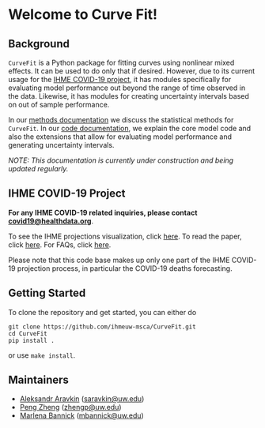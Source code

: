 # Welcome to Curve Fit!

## Background

`CurveFit` is a Python package for fitting curves using nonlinear mixed effects. It can be used to do only that if desired.
However, due to its current usage for the [IHME COVID-19 project](https://covid19.healthdata.org/united-states-of-america),
 it has modules specifically for evaluating model performance out beyond the range of time observed in the data.
 Likewise, it has modules for creating uncertainty intervals based on out of sample performance.

In our [methods documentation](methods.md) we discuss the statistical methods for `CurveFit`.
In our [code documentation](code.md), we explain the core model code and also the extensions that allow for 
evaluating model performance and generating uncertainty intervals.

*NOTE: This documentation is currently under construction and being updated regularly.*

## IHME COVID-19 Project

**For any IHME COVID-19 related inquiries, please contact
 [covid19@healthdata.org](mailto:covid19@healthdata.org)**.
 
To see the IHME projections visualization, click [here](https://covid19.healthdata.org/united-states-of-america).
To read the paper, click [here](https://www.medrxiv.org/content/10.1101/2020.03.27.20043752v1). For 
FAQs, click [here](http://www.healthdata.org/covid/faqs).

Please note that this code base makes up only one part of the IHME COVID-19 projection process, in particular the
 COVID-19 deaths forecasting.

## Getting Started

To clone the repository and get
started, you can either do

```
git clone https://github.com/ihmeuw-msca/CurveFit.git
cd CurveFit
pip install .
```

or use `make install`.

## Maintainers

- [Aleksandr Aravkin](https://uw-amo.github.io/saravkin/) ([saravkin@uw.edu](mailto:saravkin@uw.edu))
- [Peng Zheng](https://zhengp0.github.io/PengSite/) ([zhengp@uw.edu](mailto:zhengp@uw.edu))
- [Marlena Bannick](http://www.healthdata.org/about/marlena-norwood) ([mbannick@uw.edu](mailto:mbannick@uw.edu))


